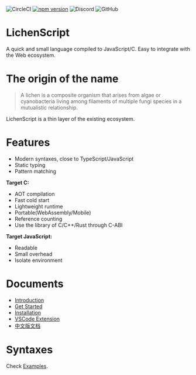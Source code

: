 
![CircleCI](https://img.shields.io/circleci/build/github/lichenscript/lichenscript/master)
[![npm version](https://img.shields.io/npm/v/lichenscript.svg)](https://www.npmjs.com/package/lichenscript)
![Discord](https://img.shields.io/discord/956834113288011816)
![GitHub](https://img.shields.io/github/license/lichenscript/lichenscript)


# LichenScript

A quick and small language compiled to JavaScript/C.
Easy to integrate with the Web ecosystem.

# The origin of the name

> A lichen is a composite organism that arises from algae or cyanobacteria living among filaments of multiple fungi species in a mutualistic relationship.

LichenScript is a thin layer of the existing ecosystem.

# Features

- Modern syntaxes, close to TypeScript/JavaScript
- Static typing
- Pattern matching

**Target C:**

- AOT compilation
- Fast cold start
- Lightweight runtime
- Portable(WebAssembly/Mobile)
- Reference counting
- Use the library of C/C++/Rust through C-ABI

**Target JavaScript:**

- Readable
- Small overhead
- Isolate environment

# Documents

- [Introduction](https://docs.lichenscript.com/)
- [Get Started](https://docs.lichenscript.com/get-started)
- [Installation](https://docs.lichenscript.com/get-started#install)
- [VSCode Extension](https://docs.lichenscript.com/advanced/syntax-highlighting)
- [中文版文档](https://docs.lichenscript.com/zh)

# Syntaxes

Check [Examples](./examples/).
